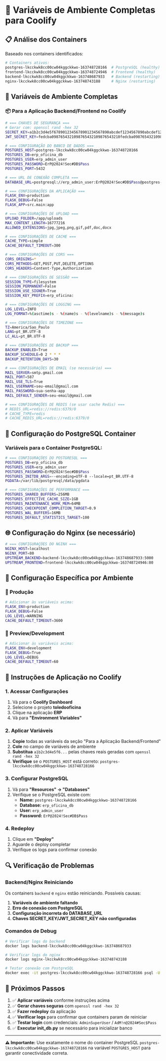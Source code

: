 # 🔧 Variáveis de Ambiente Completas para Coolify

## 📋 Análise dos Containers

Baseado nos containers identificados:

```bash
# Containers ativos:
postgres-lkcckwk8cc00cw04kggckkwo-163748728166  # PostgreSQL (healthy)
frontend-lkcckwk8cc00cw04kggckkwo-163748724946  # Frontend (healthy)
backend-lkcckwk8cc00cw04kggckkwo-163748687933   # Backend (restarting)
nginx-lkcckwk8cc00cw04kggckkwo-163748743188     # Nginx (restarting)
```

## 🔐 Variáveis de Ambiente Completas

### 📦 Para a Aplicação Backend/Frontend no Coolify

```bash
# === CHAVES DE SEGURANÇA ===
# Gerar com: openssl rand -hex 32
SECRET_KEY=a1b2c3d4e5f6789012345678901234567890abcdef1234567890abcdef123456
JWT_SECRET_KEY=fedcba0987654321098765432109876543210fedcba0987654321098765432

# === CONFIGURAÇÃO DO BANCO DE DADOS ===
POSTGRES_HOST=postgres-lkcckwk8cc00cw04kggckkwo-163748728166
POSTGRES_DB=erp_oficina_db
POSTGRES_USER=erp_admin_user
POSTGRES_PASSWORD=ErP@2024!Sec#DB$Pass
POSTGRES_PORT=5432

# === URL DE CONEXÃO COMPLETA ===
DATABASE_URL=postgresql://erp_admin_user:ErP@2024!Sec#DB$Pass@postgres-lkcckwk8cc00cw04kggckkwo-163748728166:5432/erp_oficina_db

# === CONFIGURAÇÕES DA APLICAÇÃO ===
FLASK_ENV=production
FLASK_DEBUG=False
FLASK_APP=src.main:app

# === CONFIGURAÇÕES DE UPLOAD ===
UPLOAD_FOLDER=/app/uploads
MAX_CONTENT_LENGTH=16777216
ALLOWED_EXTENSIONS=jpg,jpeg,png,gif,pdf,doc,docx

# === CONFIGURAÇÕES DE CACHE ===
CACHE_TYPE=simple
CACHE_DEFAULT_TIMEOUT=300

# === CONFIGURAÇÕES DE CORS ===
CORS_ORIGINS=*
CORS_METHODS=GET,POST,PUT,DELETE,OPTIONS
CORS_HEADERS=Content-Type,Authorization

# === CONFIGURAÇÕES DE SESSÃO ===
SESSION_TYPE=filesystem
SESSION_PERMANENT=False
SESSION_USE_SIGNER=True
SESSION_KEY_PREFIX=erp_oficina:

# === CONFIGURAÇÕES DE LOGGING ===
LOG_LEVEL=INFO
LOG_FORMAT=%(asctime)s - %(name)s - %(levelname)s - %(message)s

# === CONFIGURAÇÕES DE TIMEZONE ===
TZ=America/Sao_Paulo
LANG=pt_BR.UTF-8
LC_ALL=pt_BR.UTF-8

# === CONFIGURAÇÕES DE BACKUP ===
BACKUP_ENABLED=True
BACKUP_SCHEDULE=0 2 * * *
BACKUP_RETENTION_DAYS=30

# === CONFIGURAÇÕES DE EMAIL (se necessário) ===
MAIL_SERVER=smtp.gmail.com
MAIL_PORT=587
MAIL_USE_TLS=True
MAIL_USERNAME=seu-email@gmail.com
MAIL_PASSWORD=sua-senha-app
MAIL_DEFAULT_SENDER=seu-email@gmail.com

# === CONFIGURAÇÕES DE REDIS (se usar cache Redis) ===
# REDIS_URL=redis://redis:6379/0
# CACHE_TYPE=redis
# CACHE_REDIS_URL=redis://redis:6379/0
```

## 🐘 Configuração do PostgreSQL Container

### Variáveis para o Container PostgreSQL:

```bash
# === CONFIGURAÇÕES DO POSTGRESQL ===
POSTGRES_DB=erp_oficina_db
POSTGRES_USER=erp_admin_user
POSTGRES_PASSWORD=ErP@2024!Sec#DB$Pass
POSTGRES_INITDB_ARGS=--encoding=UTF-8 --locale=pt_BR.UTF-8
PGDATA=/var/lib/postgresql/data/pgdata

# === CONFIGURAÇÕES DE PERFORMANCE ===
POSTGRES_SHARED_BUFFERS=256MB
POSTGRES_EFFECTIVE_CACHE_SIZE=1GB
POSTGRES_MAINTENANCE_WORK_MEM=64MB
POSTGRES_CHECKPOINT_COMPLETION_TARGET=0.9
POSTGRES_WAL_BUFFERS=16MB
POSTGRES_DEFAULT_STATISTICS_TARGET=100
```

## 🌐 Configuração do Nginx (se necessário)

```bash
# === CONFIGURAÇÕES DO NGINX ===
NGINX_HOST=localhost
NGINX_PORT=80
UPSTREAM_BACKEND=backend-lkcckwk8cc00cw04kggckkwo-163748687933:5000
UPSTREAM_FRONTEND=frontend-lkcckwk8cc00cw04kggckkwo-163748724946:80
```

## 🔧 Configuração Específica por Ambiente

### 🚀 Produção
```bash
# Adicionar às variáveis acima:
FLASK_ENV=production
FLASK_DEBUG=False
LOG_LEVEL=WARNING
CACHE_DEFAULT_TIMEOUT=3600
```

### 🧪 Preview/Development
```bash
# Adicionar às variáveis acima:
FLASK_ENV=development
FLASK_DEBUG=True
LOG_LEVEL=DEBUG
CACHE_DEFAULT_TIMEOUT=60
```

## 📝 Instruções de Aplicação no Coolify

### 1. Acessar Configurações
1. Vá para o **Coolify Dashboard**
2. Selecione o projeto **toledooficina**
3. Clique na aplicação **ERP**
4. Vá para **"Environment Variables"**

### 2. Aplicar Variáveis
1. **Copie** todas as variáveis da seção "Para a Aplicação Backend/Frontend"
2. **Cole** no campo de variáveis de ambiente
3. **Substitua** `a1b2c3d4e5f6...` pelas chaves reais geradas com `openssl rand -hex 32`
4. **Verifique** se o `POSTGRES_HOST` está correto: `postgres-lkcckwk8cc00cw04kggckkwo-163748728166`

### 3. Configurar PostgreSQL
1. Vá para **"Resources" → "Databases"**
2. Verifique se o PostgreSQL existe com:
   - **Name:** `postgres-lkcckwk8cc00cw04kggckkwo-163748728166`
   - **Database:** `erp_oficina_db`
   - **User:** `erp_admin_user`
   - **Password:** `ErP@2024!Sec#DB$Pass`

### 4. Redeploy
1. Clique em **"Deploy"**
2. Aguarde o deploy completar
3. Verifique os logs para confirmar conexão

## 🔍 Verificação de Problemas

### Backend/Nginx Reiniciando
Os containers `backend` e `nginx` estão reiniciando. Possíveis causas:

1. **Variáveis de ambiente faltando**
2. **Erro de conexão com PostgreSQL**
3. **Configuração incorreta do DATABASE_URL**
4. **Chaves SECRET_KEY/JWT_SECRET_KEY não configuradas**

### Comandos de Debug
```bash
# Verificar logs do backend
docker logs backend-lkcckwk8cc00cw04kggckkwo-163748687933

# Verificar logs do nginx
docker logs nginx-lkcckwk8cc00cw04kggckkwo-163748743188

# Testar conexão com PostgreSQL
docker exec -it postgres-lkcckwk8cc00cw04kggckkwo-163748728166 psql -U erp_admin_user -d erp_oficina_db
```

## 🎯 Próximos Passos

1. ✅ **Aplicar variáveis** conforme instruções acima
2. ✅ **Gerar chaves seguras** com `openssl rand -hex 32`
3. ✅ **Fazer redeploy** da aplicação
4. ✅ **Verificar logs** para confirmar que containers param de reiniciar
5. ✅ **Testar login** com credenciais: `AdminSuperUser` / `AdM!n@2024#Sec$Pass`
6. ✅ **Executar init_db.py** se necessário para inicializar banco

---

**⚠️ Importante:** Use exatamente o nome do container PostgreSQL `postgres-lkcckwk8cc00cw04kggckkwo-163748728166` na variável `POSTGRES_HOST` para garantir conectividade correta.